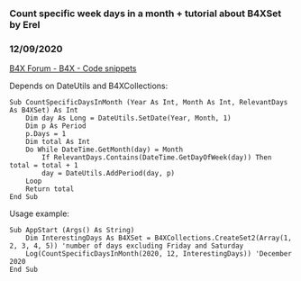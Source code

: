 ###  Count specific week days in a month + tutorial about B4XSet by Erel
### 12/09/2020
[B4X Forum - B4X - Code snippets](https://www.b4x.com/android/forum/threads/125380/)

Depends on DateUtils and B4XCollections:  

```B4X
Sub CountSpecificDaysInMonth (Year As Int, Month As Int, RelevantDays As B4XSet) As Int  
    Dim day As Long = DateUtils.SetDate(Year, Month, 1)  
    Dim p As Period  
    p.Days = 1  
    Dim total As Int  
    Do While DateTime.GetMonth(day) = Month  
        If RelevantDays.Contains(DateTime.GetDayOfWeek(day)) Then total = total + 1  
        day = DateUtils.AddPeriod(day, p)  
    Loop  
    Return total  
End Sub
```

  
  
Usage example:  

```B4X
Sub AppStart (Args() As String)  
    Dim InterestingDays As B4XSet = B4XCollections.CreateSet2(Array(1, 2, 3, 4, 5)) 'number of days excluding Friday and Saturday  
    Log(CountSpecificDaysInMonth(2020, 12, InterestingDays)) 'December 2020  
End Sub
```